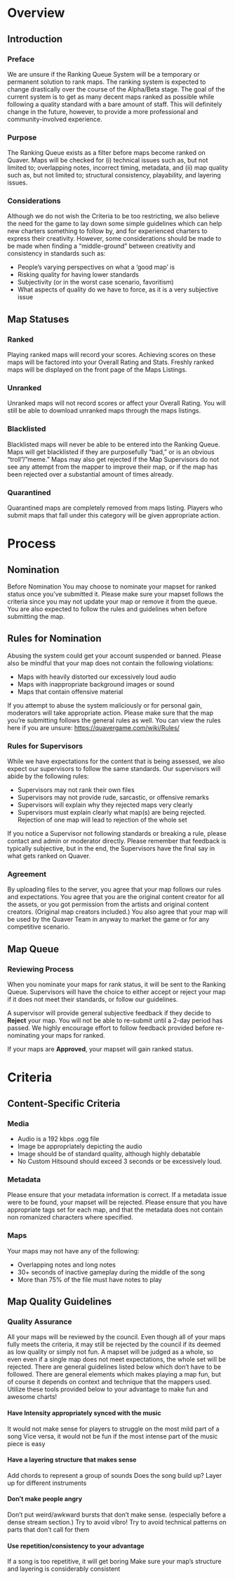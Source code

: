 # Overview #
## Introduction #
### Preface ###
We are unsure if the Ranking Queue System will be a temporary or permanent solution to rank maps. The ranking system is expected to change drastically over the course of the Alpha/Beta stage. The goal of the current system is to get as many decent maps ranked as possible while following a quality standard with a bare amount of staff. This will definitely change in the future, however, to provide a more professional and community-involved experience.
### Purpose ###
The Ranking Queue exists as a filter before maps become ranked on Quaver. Maps will be checked for (i) technical issues such as, but not limited to; overlapping notes, incorrect timing, metadata, and (ii) map quality such as, but not limited to; structural consistency, playability, and layering issues.
### Considerations ###
Although we do not wish the Criteria to be too restricting, we also believe the need for the game to lay down some simple guidelines which can help new charters something to follow by, and for experienced charters to express their creativity. However, some considerations should be made to be made when finding a “middle-ground” between creativity and consistency in standards such as:
- People’s varying perspectives on what a ‘good map’ is
- Risking quality for having lower standards
- Subjectivity (or in the worst case scenario, favoritism)
- What aspects of quality do we have to force, as it is a very subjective issue
## Map Statuses ##
### Ranked ###
Playing ranked maps will record your scores. Achieving scores on these maps will be factored into your Overall Rating and Stats. Freshly ranked maps will be displayed on the front page of the Maps Listings.
### Unranked ###
Unranked maps will not record scores or affect your Overall Rating. You will still be able to download unranked maps through the maps listings. 
### Blacklisted ###
Blacklisted maps will never be able to be entered into the Ranking Queue. Maps will get blacklisted if they are purposefully “bad,” or is an obvious “troll”/”meme.” Maps may also get rejected if the Map Supervisors do not see any attempt from the mapper to improve their map, or if the map has been rejected over a substantial amount of times already.
### Quarantined ###
Quarantined maps are completely removed from maps listing. Players who submit maps that fall under this category will be given appropriate action. 
# Process #
## Nomination ##
Before Nomination
You may choose to nominate your mapset for ranked status once you’ve submitted it. Please make sure your mapset follows the criteria since you may not update your map or remove it from the queue. You are also expected to follow the rules and guidelines when before submitting the map.
## Rules for Nomination ##
Abusing the system could get your account suspended or banned. Please also be mindful that your map does not contain the following violations:
- Maps with heavily distorted our excessively loud audio
- Maps with inappropriate background images or sound
- Maps that contain offensive material

If you attempt to abuse the system maliciously or for personal gain, moderators will take appropriate action. Please make sure that the map you’re submitting follows the general rules as well. You can view the rules here if you are unsure: https://quavergame.com/wiki/Rules/
### Rules for Supervisors ###
While we have expectations for the content that is being assessed, we also expect our supervisors to follow the same standards. Our supervisors will abide by the following rules:
- Supervisors may not rank their own files
- Supervisors may not provide rude, sarcastic, or offensive remarks
- Supervisors will explain why they rejected maps very clearly
- Supervisors must explain clearly what map(s) are being rejected. Rejection of one map will lead to rejection of the whole set

If you notice a Supervisor not following standards or breaking a rule, please contact and admin or moderator directly. Please remember that feedback is typically subjective, but in the end, the Supervisors have the final say in what gets ranked on Quaver.
### Agreement ###
By uploading files to the server, you agree that your map follows our rules and expectations. You agree that you are the original content creator for all the assets, or you got permission from the artists and original content creators. (Original map creators included.) You also agree that your map will be used by the Quaver Team in anyway to market the game or for any competitive scenario.
## Map Queue ##
### Reviewing Process ###
When you nominate your maps for rank status, it will be sent to the Ranking Queue. Supervisors will have the choice to either accept or reject your map if it does not meet their standards, or follow our guidelines. 

A supervisor will provide general subjective feedback if they decide to **Reject** your map. You will not be able to re-submit until a 2-day period has passed. We highly encourage effort to follow feedback provided before re-nominating your maps for ranked.

If your maps are **Approved**, your mapset will gain ranked status.
# Criteria #
## Content-Specific Criteria ##
### Media ###
- Audio is a 192 kbps .ogg file
- Image be appropriately depicting the audio
- Image should be of standard quality, although highly debatable
- No Custom Hitsound should exceed 3 seconds or be excessively loud.
### Metadata ###
Please ensure that your metadata information is correct. If a metadata issue were to be found, your mapset will be rejected. Please ensure that you have appropriate tags set for each map, and that the metadata does not contain non romanized characters where specified.
### Maps ###
Your maps may not have any of the following:
- Overlapping notes and long notes
- 30+ seconds of inactive gameplay during the middle of the song
- More than 75% of the file must have notes to play
## Map Quality Guidelines ###
### Quality Assurance ###
All your maps will be reviewed by the council. Even though all of your maps fully meets the criteria, it may still be rejected by the council if its deemed as low quality or simply not fun. A mapset will be judged as a whole, so even even if a single map does not meet expectations, the whole set will be rejected. There are general guidelines listed below which don’t have to be followed. There are general elements which makes playing a map fun, but of course it depends on context and technique that the mappers used. Utilize these tools provided below to your advantage to make fun and awesome charts!

#### Have Intensity appropriately synced with the music ####
It would not make sense for players to struggle on the most mild part of a song
Vice versa, it would not be fun if the most intense part of the music piece is easy

#### Have a layering structure that makes sense ####
Add chords to represent a group of sounds
Does the song build up? Layer up for different instruments

#### Don’t make people angry ####
Don’t put weird/awkward bursts that don’t make sense. (especially before a dense stream section.)
Try to avoid vibro! 
Try to avoid technical patterns on parts that don’t call for them

#### Use repetition/consistency to your advantage ####
If a song is too repetitive, it will get boring
Make sure your map’s structure and layering is considerably consistent
